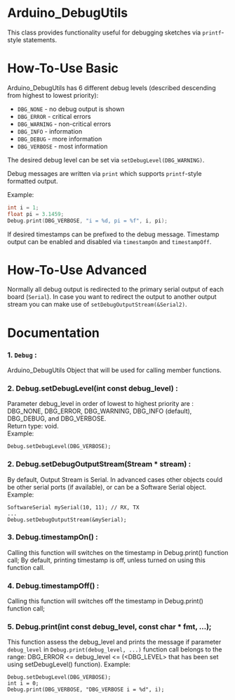 Arduino_DebugUtils
==================

This class provides functionality useful for debugging sketches via `printf`-style statements.

# How-To-Use Basic
Arduino_DebugUtils has 6 different debug levels (described descending from highest to lowest priority):
* `DBG_NONE` - no debug output is shown
* `DBG_ERROR` - critical errors
* `DBG_WARNING` - non-critical errors
* `DBG_INFO` - information
* `DBG_DEBUG` - more information
* `DBG_VERBOSE` - most information

The desired debug level can be set via `setDebugLevel(DBG_WARNING)`.

Debug messages are written via `print` which supports `printf`-style formatted output.

Example:
```C++
int i = 1;
float pi = 3.1459;
Debug.print(DBG_VERBOSE, "i = %d, pi = %f", i, pi);
```

If desired timestamps can be prefixed to the debug message. Timestamp output can be enabled and disabled via `timestampOn` and `timestampOff`.

# How-To-Use Advanced
Normally all debug output is redirected to the primary serial output of each board (`Serial`). In case you want to redirect the output to another output stream you can make use of `setDebugOutputStream(&Serial2)`.

# Documentation
### 1. `Debug` :   
Arduino_DebugUtils Object that will be used for calling member functions.  

### 2. Debug.setDebugLevel(int const debug_level) :
Parameter debug_level in order of lowest to highest priority are : DBG_NONE, DBG_ERROR, DBG_WARNING, DBG_INFO (default), DBG_DEBUG, and DBG_VERBOSE.  
Return type: void.  
Example:
```
Debug.setDebugLevel(DBG_VERBOSE);
```

### 2. Debug.setDebugOutputStream(Stream * stream) : 
By default, Output Stream is Serial. In advanced cases other objects could be other serial ports (if available), or can be a Software Serial object.
Example:
```
SoftwareSerial mySerial(10, 11); // RX, TX
...
Debug.setDebugOutputStream(&mySerial);
```

### 3. Debug.timestampOn() :  
Calling this function will switches on the timestamp in Debug.print() function call;
By default, printing timestamp is off, unless turned on using this function call.

### 4. Debug.timestampOff() :  
Calling this function will switches off the timestamp in Debug.print() function call;

### 5. Debug.print(int const debug_level, const char * fmt, ...);
This function assess the debug_level and prints the message if parameter `debug_level` in `Debug.print(debug_level, ...)` function call belongs to the range: DBG_ERROR <= debug_level <= (<DBG_LEVEL> that has been set using setDebugLevel() function).
Example:
```
Debug.setDebugLevel(DBG_VERBOSE);
int i = 0;
Debug.print(DBG_VERBOSE, "DBG_VERBOSE i = %d", i);

```
